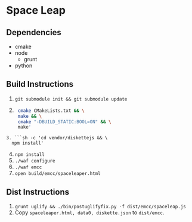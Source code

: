 # Space Leap

## Dependencies

- cmake
- node
  - grunt
- python

## Build Instructions

1. `git submodule init && git submodule update`
2. ```sh -c 'cd vendor/freealut && \
    cmake CMakeLists.txt && \
    make && \
    cmake "-DBUILD_STATIC:BOOL=ON" && \
    make'
  ```
3. ```sh -c 'cd vendor/diskettejs && \
    npm install'
  ```
4. `npm install`
5. `./waf configure`
6. `./waf emcc`
7. `open build/emcc/spaceleaper.html`

## Dist Instructions

1. `grunt uglify && ./bin/postuglifyfix.py -f dist/emcc/spaceleap.js`
2. Copy `spaceleaper.html, data0, diskette.json` to `dist/emcc`.
